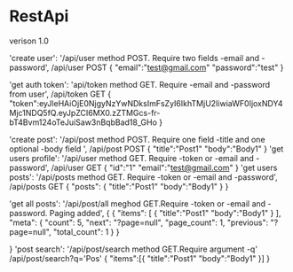 # RestApi

verison 1.0


'create user': '/api/user method POST. Require two fields -email and -password',
/api/user POST
{
"email":"test@gmail.com"
"password":"test"
}

'get auth token': 'api/token method GET. Require -email and -password from user',
/api/token GET
{
"token":eyJleHAiOjE0NjgyNzYwNDksImFsZyI6IkhTMjU2IiwiaWF0IjoxNDY4Mjc1NDQ5fQ.eyJpZCI6MX0.zZTMGcs-fr-bT4Bvm124oTeJuiSaw3nBqbBad18_GHo
}

'create post': '/api/post method POST. Require one field -title and one optional -body field ',
/api/post POST
{
"title":"Post1"
"body":"Body1"
}
'get users profile': '/api/user method GET. Require -token or -email and -password',
/api/user GET
{
"id":"1"
"email":"test@gmail.com"
}
'get users posts': '/api/posts method GET. Require -token or -email and -password',
/api/posts GET
{
"posts":
      {
      "title":"Post1"
      "body":"Body1"
      }
}

'get all posts': '/api/post/all meghod GET.Require -token or -email and -password. Paging added',
{
{
  "items": [
  {
      "title":"Post1"
      "body":"Body1"
  }
  ], 
  "meta": {
    "count": 5, 
    "next": "?page=null", 
    "page_count": 1, 
    "previous": "?page=null", 
    "total_count": 1
  }
}

}
'post search': '/api/post/search method GET.Require argument -q'
/api/post/search?q='Pos'
{
"items":[{
        "title":"Post1"
        "body":"Body1"
        }]
}
